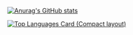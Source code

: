 [![Anurag's GitHub stats](https://github-readme-stats.vercel.app/api?username=sutsuk&show_icons=true&theme=dark)](https://github.com/anuraghazra/github-readme-stats)

[![Top Languages Card (Compact layout)](https://github-readme-stats.vercel.app/api/top-langs/?username=sutsuk&layout=compact&theme=dark)](https://github.com/anuraghazra/github-readme-stats)
